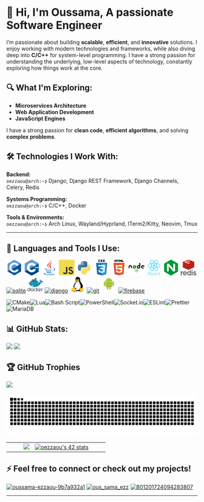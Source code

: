# 👋 Hi, I'm Oussama, A passionate Software Engineer

I’m passionate about building **scalable**, **efficient**, and **innovative** solutions. I enjoy working with modern technologies and frameworks, while also diving deep into **C/C++** for system-level programming. I have a strong passion for understanding the underlying, low-level aspects of technology, constantly exploring how things work at the core.

## 🔍 What I'm Exploring:
- **Microservices Architecture**
- **Web Application Development**
- **JavaScript Engines**

I have a strong passion for **clean code**, **efficient algorithms**, and solving **complex problems**.

## 🛠️ Technologies I Work With:

**Backend:**  
`oezzaou@arch:~❯` Django, Django REST Framework, Django Channels, Celery, Redis  

**Systems Programming:**  
`oezzaou@arch:~❯` C/C++, Docker  

**Tools & Environments:**  
`oezzaou@arch:~❯` Arch Linux, Wayland/Hyprland, ITerm2/Kitty, Neovim, Tmux

---

## 🚀 Languages and Tools I Use: ##
<p>
<a target="_blank" href="https://raw.githubusercontent.com/devicons/devicon/master/icons/c/c-original.svg" style="display: inline-block;"><img src="https://raw.githubusercontent.com/devicons/devicon/master/icons/c/c-original.svg" alt="c" width="42" height="42" /></a>
<a target="_blank" href="https://raw.githubusercontent.com/devicons/devicon/master/icons/cplusplus/cplusplus-original.svg" style="display: inline-block;"><img src="https://raw.githubusercontent.com/devicons/devicon/master/icons/cplusplus/cplusplus-original.svg" alt="cplusplus" width="42" height="42" /></a>
<a target="_blank" href="https://raw.githubusercontent.com/devicons/devicon/master/icons/java/java-original.svg" style="display: inline-block;"><img src="https://raw.githubusercontent.com/devicons/devicon/master/icons/java/java-original.svg" alt="java" width="42" height="42" /></a>
<a target="_blank" href="https://raw.githubusercontent.com/devicons/devicon/master/icons/javascript/javascript-original.svg" style="display: inline-block;"><img src="https://raw.githubusercontent.com/devicons/devicon/master/icons/javascript/javascript-original.svg" alt="javascript" width="42" height="42" /></a>
<a target="_blank" href="https://raw.githubusercontent.com/devicons/devicon/master/icons/python/python-original.svg" style="display: inline-block;"><img src="https://raw.githubusercontent.com/devicons/devicon/master/icons/python/python-original.svg" alt="python" width="42" height="42" /></a>
<a target="_blank" href="https://raw.githubusercontent.com/devicons/devicon/master/icons/css3/css3-original-wordmark.svg" style="display: inline-block;"><img src="https://raw.githubusercontent.com/devicons/devicon/master/icons/css3/css3-original-wordmark.svg" alt="css3" width="42" height="42" /></a>
<a target="_blank" href="https://raw.githubusercontent.com/devicons/devicon/master/icons/html5/html5-original-wordmark.svg" style="display: inline-block;"><img src="https://raw.githubusercontent.com/devicons/devicon/master/icons/html5/html5-original-wordmark.svg" alt="html5" width="42" height="42" /></a>
<a target="_blank" href="https://raw.githubusercontent.com/devicons/devicon/master/icons/nodejs/nodejs-original-wordmark.svg" style="display: inline-block;"><img src="https://raw.githubusercontent.com/devicons/devicon/master/icons/nodejs/nodejs-original-wordmark.svg" alt="nodejs" width="42" height="42" /></a>
<a target="_blank" href="https://raw.githubusercontent.com/devicons/devicon/master/icons/react/react-original-wordmark.svg" style="display: inline-block;"><img src="https://raw.githubusercontent.com/devicons/devicon/master/icons/react/react-original-wordmark.svg" alt="react" width="42" height="42" /></a>
<a target="_blank" href="https://raw.githubusercontent.com/devicons/devicon/master/icons/nginx/nginx-original.svg" style="display: inline-block;"><img src="https://raw.githubusercontent.com/devicons/devicon/master/icons/nginx/nginx-original.svg" alt="nginx" width="42" height="42" /></a>
<a target="_blank" href="https://raw.githubusercontent.com/devicons/devicon/master/icons/redis/redis-original-wordmark.svg" style="display: inline-block;"><img src="https://raw.githubusercontent.com/devicons/devicon/master/icons/redis/redis-original-wordmark.svg" alt="redis" width="42" height="42" /></a>
<a target="_blank" href="https://www.vectorlogo.zone/logos/sqlite/sqlite-icon.svg" style="display: inline-block;"><img src="https://www.vectorlogo.zone/logos/sqlite/sqlite-icon.svg" alt="sqlite" width="42" height="42" /></a>
<a target="_blank" href="https://raw.githubusercontent.com/devicons/devicon/master/icons/docker/docker-original-wordmark.svg" style="display: inline-block;"><img src="https://raw.githubusercontent.com/devicons/devicon/master/icons/docker/docker-original-wordmark.svg" alt="docker" width="42" height="42" /></a>
<a target="_blank" href="https://cdn.worldvectorlogo.com/logos/django.svg" style="display: inline-block;"><img src="https://cdn.worldvectorlogo.com/logos/django.svg" alt="django" width="42" height="42" /></a>
<a target="_blank" href="https://raw.githubusercontent.com/devicons/devicon/master/icons/linux/linux-original.svg" style="display: inline-block;"><img src="https://raw.githubusercontent.com/devicons/devicon/master/icons/linux/linux-original.svg" alt="linux" width="42" height="42" /></a>
<a target="_blank" href="https://www.vectorlogo.zone/logos/git-scm/git-scm-icon.svg" style="display: inline-block;"><img src="https://www.vectorlogo.zone/logos/git-scm/git-scm-icon.svg" alt="git" width="42" height="42" /></a>
<a target="_blank" href="https://raw.githubusercontent.com/devicons/devicon/master/icons/android/android-original-wordmark.svg" style="display: inline-block;"><img src="https://raw.githubusercontent.com/devicons/devicon/master/icons/android/android-original-wordmark.svg" alt="android" width="42" height="42" /></a>
<a target="_blank" href="https://www.vectorlogo.zone/logos/firebase/firebase-icon.svg" style="display: inline-block;"><img src="https://www.vectorlogo.zone/logos/firebase/firebase-icon.svg" alt="firebase" width="42" height="42" /></a>
</p>

![CMake](https://img.shields.io/badge/CMake-%23008FBA.svg?style=for-the-badge&logo=cmake&logoColor=white)![Lua](https://img.shields.io/badge/lua-%232C2D72.svg?style=for-the-badge&logo=lua&logoColor=white)![Bash Script](https://img.shields.io/badge/bash_script-%23121011.svg?style=for-the-badge&logo=gnu-bash&logoColor=white)![PowerShell](https://img.shields.io/badge/PowerShell-%235391FE.svg?style=for-the-badge&logo=powershell&logoColor=white)![Socket.io](https://img.shields.io/badge/Socket.io-black?style=for-the-badge&logo=socket.io&badgeColor=010101)![ESLint](https://img.shields.io/badge/ESLint-4B3263?style=for-the-badge&logo=eslint&logoColor=white)![Prettier](https://img.shields.io/badge/prettier-%23F7B93E.svg?style=for-the-badge&logo=prettier&logoColor=black)![MariaDB](https://img.shields.io/badge/MariaDB-003545?style=for-the-badge&logo=mariadb&logoColor=white)<br>
## 📊 GitHub Stats: ##
![](https://github-readme-stats.vercel.app/api?username=exoks&theme=transparent&hide_border=true&include_all_commits=false&count_private=false)
![](https://github-readme-stats.vercel.app/api/top-langs/?username=exoks&theme=transparent&hide_border=true&include_all_commits=false&count_private=false&layout=compact)

## 🏆 GitHub Trophies ##
![](https://github-profile-trophy.vercel.app/?username=exoks&theme=tokyonight&no-frame=true&no-bg=true&margin-w=4)

<!-- Proudly created with GPRM ( https://gprm.itsvg.in ) -->
<!-- Snake picture -->
<picture>
  <source media="(prefers-color-scheme: dark)" srcset="https://raw.githubusercontent.com/exoks/exoks/output/github-snake-dark.svg" />
  <source media="(prefers-color-scheme: light)" srcset="https://raw.githubusercontent.com/exoks/exoks/output/github-snake.svg" />
  <img alt="github-snake" src="https://raw.githubusercontent.com/exoks/exoks/output/github-snake.svg" />
</picture>

<table>
  <tr>
    <td width="24"></td> <!-- Adds margin to the left -->
    <td>
      <img src="https://quotes-github-readme.vercel.app/api?type=vertical&theme=radical">
    </td>
    <td>
      <a href="https://github.com/oakoudad/badge42">
        <img src="https://badge.mediaplus.ma/greenbinary/oezzaou" alt="oezzaou's 42 stats">
      </a>
    </td>
    <td width="24"></td> <!-- Adds margin to the right -->
  </tr>
</table>

## ⚡️ Feel free to connect or check out my projects! ##
<p>
<a href="https://linkedin.com/in/oussama-ezzaou-9b7a932a1" target="blank"><img align="center" src="https://raw.githubusercontent.com/rahuldkjain/github-profile-readme-generator/master/src/images/icons/Social/linked-in-alt.svg" alt="oussama-ezzaou-9b7a932a1" height="30" width="40" /></a>
<a href="https://instagram.com/ous_sama_ezz" target="blank"><img align="center" src="https://raw.githubusercontent.com/rahuldkjain/github-profile-readme-generator/master/src/images/icons/Social/instagram.svg" alt="ous_sama_ezz" height="30" width="40" /></a>
<a href="https://discord.gg/801201724094283807" target="blank"><img align="center" src="https://raw.githubusercontent.com/rahuldkjain/github-profile-readme-generator/master/src/images/icons/Social/discord.svg" alt="801201724094283807" height="30" width="40" /></a>
</p>

---
